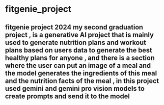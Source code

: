 # fitgenie_project
## fitgenie project 2024 my second graduation project , is a generative AI project that is mainly used to generate nutrition plans and workout plans based on users data to generate the best healthy plans for anyone , and there is a section where the user can put an image of a meal and the model generates the ingredients of this meal and the nutrition facts of the meal , in this project used gemini and gemini pro vision models to create prompts and send it to the model 

